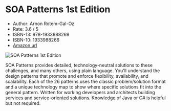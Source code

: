 # SOA Patterns 1st Edition

* Author: Arnon Rotem-Gal-Oz
* Rate: 3.6 / 5
* ISBN-13: 978-1933988269
* ISBN-10: 1933988266
* [Amazon url](https://www.amazon.com/SOA-Patterns-Arnon-Rotem-Gal-Oz-dp-1933988266/dp/1933988266/ref=mt_other?_encoding=UTF8&me=&qid=)

![SOA Patterns 1st Edition](https://images-na.ssl-images-amazon.com/images/I/41ta-xyv39L._SX397_BO1,204,203,200_.jpg)

SOA Patterns provides detailed, technology-neutral solutions to these challenges, and many others, using plain language. You'll understand the design patterns that promote and enforce flexibility, availability, and scalability. Each of the 26 patterns uses the classic problem/solution format and a unique technology map to show where specific solutions fit into the general pattern.
Written for working developers and architects building services and service-oriented solutions. Knowledge of Java or C# is helpful but not required.